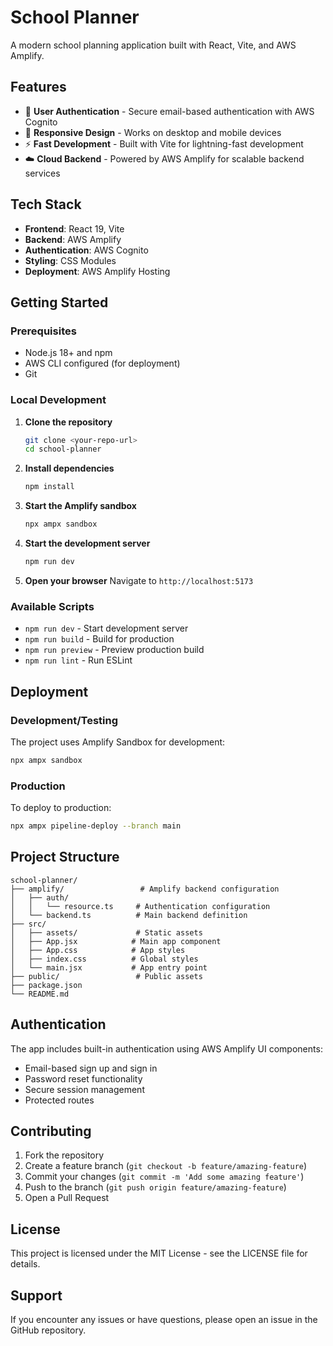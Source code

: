 # School Planner

A modern school planning application built with React, Vite, and AWS Amplify.

## Features

- 🔐 **User Authentication** - Secure email-based authentication with AWS Cognito
- 📱 **Responsive Design** - Works on desktop and mobile devices
- ⚡ **Fast Development** - Built with Vite for lightning-fast development
- ☁️ **Cloud Backend** - Powered by AWS Amplify for scalable backend services

## Tech Stack

- **Frontend**: React 19, Vite
- **Backend**: AWS Amplify
- **Authentication**: AWS Cognito
- **Styling**: CSS Modules
- **Deployment**: AWS Amplify Hosting

## Getting Started

### Prerequisites

- Node.js 18+ and npm
- AWS CLI configured (for deployment)
- Git

### Local Development

1. **Clone the repository**
   ```bash
   git clone <your-repo-url>
   cd school-planner
   ```

2. **Install dependencies**
   ```bash
   npm install
   ```

3. **Start the Amplify sandbox**
   ```bash
   npx ampx sandbox
   ```

4. **Start the development server**
   ```bash
   npm run dev
   ```

5. **Open your browser**
   Navigate to `http://localhost:5173`

### Available Scripts

- `npm run dev` - Start development server
- `npm run build` - Build for production
- `npm run preview` - Preview production build
- `npm run lint` - Run ESLint

## Deployment

### Development/Testing
The project uses Amplify Sandbox for development:
```bash
npx ampx sandbox
```

### Production
To deploy to production:
```bash
npx ampx pipeline-deploy --branch main
```

## Project Structure

```
school-planner/
├── amplify/                 # Amplify backend configuration
│   ├── auth/
│   │   └── resource.ts     # Authentication configuration
│   └── backend.ts          # Main backend definition
├── src/
│   ├── assets/             # Static assets
│   ├── App.jsx            # Main app component
│   ├── App.css            # App styles
│   ├── index.css          # Global styles
│   └── main.jsx           # App entry point
├── public/                 # Public assets
├── package.json
└── README.md
```

## Authentication

The app includes built-in authentication using AWS Amplify UI components:
- Email-based sign up and sign in
- Password reset functionality
- Secure session management
- Protected routes

## Contributing

1. Fork the repository
2. Create a feature branch (`git checkout -b feature/amazing-feature`)
3. Commit your changes (`git commit -m 'Add some amazing feature'`)
4. Push to the branch (`git push origin feature/amazing-feature`)
5. Open a Pull Request

## License

This project is licensed under the MIT License - see the LICENSE file for details.

## Support

If you encounter any issues or have questions, please open an issue in the GitHub repository.
